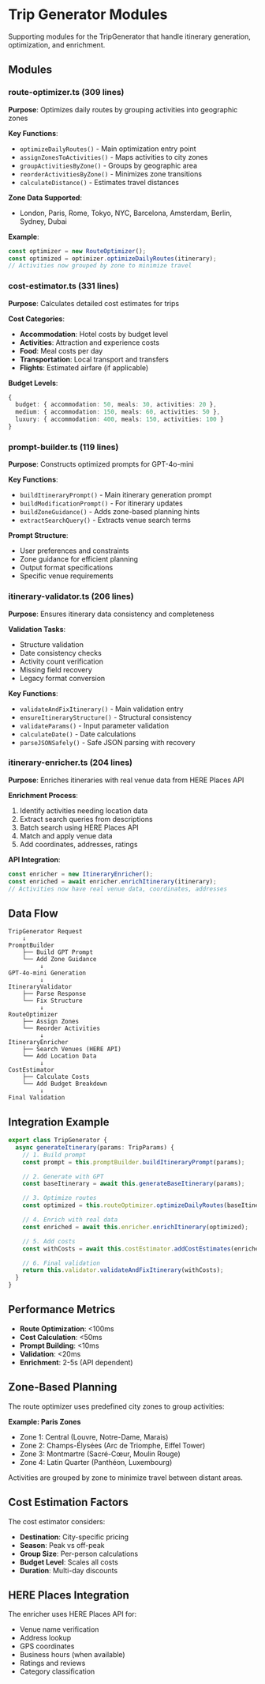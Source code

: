 # Trip Generator Modules

Supporting modules for the TripGenerator that handle itinerary generation, optimization, and enrichment.

## Modules

### route-optimizer.ts (309 lines)
**Purpose**: Optimizes daily routes by grouping activities into geographic zones

**Key Functions**:
- `optimizeDailyRoutes()` - Main optimization entry point
- `assignZonesToActivities()` - Maps activities to city zones
- `groupActivitiesByZone()` - Groups by geographic area
- `reorderActivitiesByZone()` - Minimizes zone transitions
- `calculateDistance()` - Estimates travel distances

**Zone Data Supported**:
- London, Paris, Rome, Tokyo, NYC, Barcelona, Amsterdam, Berlin, Sydney, Dubai

**Example**:
```typescript
const optimizer = new RouteOptimizer();
const optimized = optimizer.optimizeDailyRoutes(itinerary);
// Activities now grouped by zone to minimize travel
```

### cost-estimator.ts (331 lines)
**Purpose**: Calculates detailed cost estimates for trips

**Cost Categories**:
- **Accommodation**: Hotel costs by budget level
- **Activities**: Attraction and experience costs
- **Food**: Meal costs per day
- **Transportation**: Local transport and transfers
- **Flights**: Estimated airfare (if applicable)

**Budget Levels**:
```typescript
{
  budget: { accommodation: 50, meals: 30, activities: 20 },
  medium: { accommodation: 150, meals: 60, activities: 50 },
  luxury: { accommodation: 400, meals: 150, activities: 100 }
}
```

### prompt-builder.ts (119 lines)
**Purpose**: Constructs optimized prompts for GPT-4o-mini

**Key Functions**:
- `buildItineraryPrompt()` - Main itinerary generation prompt
- `buildModificationPrompt()` - For itinerary updates
- `buildZoneGuidance()` - Adds zone-based planning hints
- `extractSearchQuery()` - Extracts venue search terms

**Prompt Structure**:
- User preferences and constraints
- Zone guidance for efficient planning
- Output format specifications
- Specific venue requirements

### itinerary-validator.ts (206 lines)
**Purpose**: Ensures itinerary data consistency and completeness

**Validation Tasks**:
- Structure validation
- Date consistency checks
- Activity count verification
- Missing field recovery
- Legacy format conversion

**Key Functions**:
- `validateAndFixItinerary()` - Main validation entry
- `ensureItineraryStructure()` - Structural consistency
- `validateParams()` - Input parameter validation
- `calculateDate()` - Date calculations
- `parseJSONSafely()` - Safe JSON parsing with recovery

### itinerary-enricher.ts (204 lines)
**Purpose**: Enriches itineraries with real venue data from HERE Places API

**Enrichment Process**:
1. Identify activities needing location data
2. Extract search queries from descriptions
3. Batch search using HERE Places API
4. Match and apply venue data
5. Add coordinates, addresses, ratings

**API Integration**:
```typescript
const enricher = new ItineraryEnricher();
const enriched = await enricher.enrichItinerary(itinerary);
// Activities now have real venue data, coordinates, addresses
```

## Data Flow

```
TripGenerator Request
    ↓
PromptBuilder
    ├── Build GPT Prompt
    └── Add Zone Guidance
         ↓
GPT-4o-mini Generation
         ↓
ItineraryValidator
    ├── Parse Response
    └── Fix Structure
         ↓
RouteOptimizer
    ├── Assign Zones
    └── Reorder Activities
         ↓
ItineraryEnricher
    ├── Search Venues (HERE API)
    └── Add Location Data
         ↓
CostEstimator
    ├── Calculate Costs
    └── Add Budget Breakdown
         ↓
Final Validation
```

## Integration Example

```typescript
export class TripGenerator {
  async generateItinerary(params: TripParams) {
    // 1. Build prompt
    const prompt = this.promptBuilder.buildItineraryPrompt(params);

    // 2. Generate with GPT
    const baseItinerary = await this.generateBaseItinerary(params);

    // 3. Optimize routes
    const optimized = this.routeOptimizer.optimizeDailyRoutes(baseItinerary);

    // 4. Enrich with real data
    const enriched = await this.enricher.enrichItinerary(optimized);

    // 5. Add costs
    const withCosts = await this.costEstimator.addCostEstimates(enriched);

    // 6. Final validation
    return this.validator.validateAndFixItinerary(withCosts);
  }
}
```

## Performance Metrics

- **Route Optimization**: <100ms
- **Cost Calculation**: <50ms
- **Prompt Building**: <10ms
- **Validation**: <20ms
- **Enrichment**: 2-5s (API dependent)

## Zone-Based Planning

The route optimizer uses predefined city zones to group activities:

**Example: Paris Zones**
- Zone 1: Central (Louvre, Notre-Dame, Marais)
- Zone 2: Champs-Élysées (Arc de Triomphe, Eiffel Tower)
- Zone 3: Montmartre (Sacré-Cœur, Moulin Rouge)
- Zone 4: Latin Quarter (Panthéon, Luxembourg)

Activities are grouped by zone to minimize travel between distant areas.

## Cost Estimation Factors

The cost estimator considers:
- **Destination**: City-specific pricing
- **Season**: Peak vs off-peak
- **Group Size**: Per-person calculations
- **Budget Level**: Scales all costs
- **Duration**: Multi-day discounts

## HERE Places Integration

The enricher uses HERE Places API for:
- Venue name verification
- Address lookup
- GPS coordinates
- Business hours (when available)
- Ratings and reviews
- Category classification